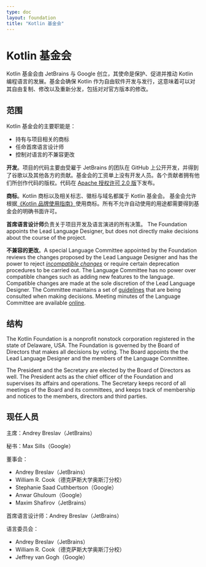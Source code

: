 ```yaml
---
type: doc
layout: foundation
title: "Kotlin 基金会"
---
```


# Kotlin 基金会

Kotlin 基金会由 JetBrains 与 Google 创立，其使命是保护、促进并推动 Kotlin 编程语言的发展。基金会确保 Kotlin 作为自由软件开发与发行，这意味着可以对其自由复制、修改以及重新分发，包括对对官方版本的修改。

## 范围

Kotlin 基金会的主要职能是：

*   持有与项目相关的商标
*   任命首席语言设计师
*   控制对语言的不兼容更改

**开发**。项目的代码主要由受雇于 JetBrains 的团队在 GitHub 上公开开发，并得到了谷歌以及其他各方的贡献。基金会的工资单上没有开发人员。各个贡献者拥有他们所创作代码的版权。代码在 [Apache 授权许可 2.0 版](https://github.com/JetBrains/kotlin/tree/master/license)下发布。

**商标**。Kotlin 商标以及相关标志、徽标与域名都属于 Kotlin 基金会。
基金会允许根据<!--
-->[《Kotlin 品牌使用指南》](/foundation/guidelines.html)使用商标。所有<!--
-->不允许自动使用的用途都需要得到基金会的明确书面许可。

<a name="lead-designer"></a>
**首席语言设计师**负责关于项目开发及语言演进的所有决策。 The Foundation appoints the Lead Language Designer, but does not directly make decisions about the course of the project.

<a name="language-committee"></a>
**不兼容的更改**。A special Language Committee appointed by the Foundation reviews the changes proposed by the Lead Language Designer and has the power to reject [_incompatible changes_](/docs/reference/evolution/kotlin-evolution.html#不兼容的变更) or require certain deprecation procedures to be carried out. The Language Committee has no power over compatible changes such as adding new features to the language. Compatible changes are made at the sole discretion of the Lead Language Designer. The Committee maintains a set of [guidelines](language-committee-guidelines.html) that are being consulted when making decisions. Meeting minutes of the Language Committee are available [online](https://docs.google.com/document/d/1ReH84Cw_ZhGOUM_MdMQbLjzB0edXIeaFuBUF5molsuI/preview).


## 结构

The Kotlin Foundation is a nonprofit nonstock corporation registered in the state of Delaware, USA. The Foundation is governed by the Board of Directors that makes all decisions by voting. The Board appoints the the Lead Language Designer and the members of the Language Committee. 

The President and the Secretary are elected by the Board of Directors as well. The President acts as the chief officer of the Foundation and supervises its affairs and operations. The Secretary keeps record of all meetings of the Board and its committees, and keeps track of membership and notices to the members, directors and third parties.

## 现任人员

主席：Andrey Breslav（JetBrains）

秘书：Max Sills（Google）

董事会：
*   Andrey Breslav（JetBrains）
*   William R. Cook（德克萨斯大学奥斯汀分校）
*   Stephanie Saad Cuthbertson（Google）
*   Anwar Ghuloum（Google）
*   Maxim Shafirov（JetBrains）

首席语言设计师：Andrey Breslav（JetBrains）

语言委员会：
* Andrey Breslav（JetBrains）
* William R. Cook（德克萨斯大学奥斯汀分校）
* Jeffrey van Gogh（Google）
